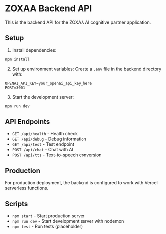 # ZOXAA Backend API

This is the backend API for the ZOXAA AI cognitive partner application.

## Setup

1. Install dependencies:
```bash
npm install
```

2. Set up environment variables:
Create a `.env` file in the backend directory with:
```
OPENAI_API_KEY=your_openai_api_key_here
PORT=3001
```

3. Start the development server:
```bash
npm run dev
```

## API Endpoints

- `GET /api/health` - Health check
- `GET /api/debug` - Debug information
- `GET /api/test` - Test endpoint
- `POST /api/chat` - Chat with AI
- `POST /api/tts` - Text-to-speech conversion

## Production

For production deployment, the backend is configured to work with Vercel serverless functions.

## Scripts

- `npm start` - Start production server
- `npm run dev` - Start development server with nodemon
- `npm test` - Run tests (placeholder) 